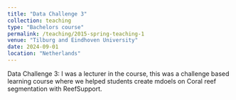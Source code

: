 ```yaml
---
title: "Data Challenge 3"
collection: teaching
type: "Bachelors course"
permalink: /teaching/2015-spring-teaching-1
venue: "Tilburg and Eindhoven University"
date: 2024-09-01
location: "Netherlands"
---
```


Data Challenge 3: I was a lecturer in the course, this was a challenge based learning course where we helped students create mdoels on Coral reef segmentation with ReefSupport.
